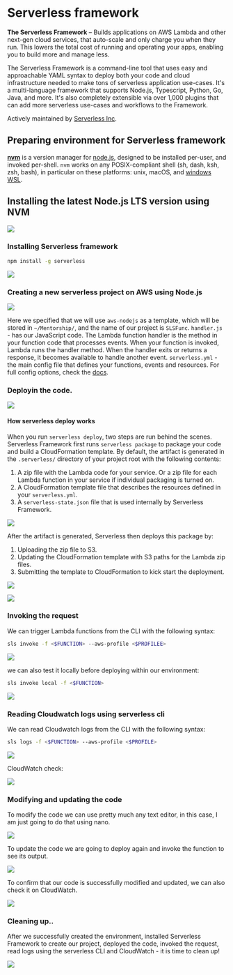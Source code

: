 
# Serverless framework
**The Serverless Framework** – Builds applications on AWS Lambda and other next-gen cloud services, that auto-scale and only charge you when they run. This lowers the total cost of running and operating your apps, enabling you to build more and manage less.

The Serverless Framework is a command-line tool that uses easy and approachable YAML syntax to deploy both your code and cloud infrastructure needed to make tons of serverless application use-cases. It's a multi-language framework that supports Node.js, Typescript, Python, Go, Java, and more. It's also completely extensible via over 1,000 plugins that can add more serverless use-cases and workflows to the Framework.

Actively maintained by [Serverless Inc](https://www.serverless.com/).

## Preparing environment for Serverless framework

**[nvm](https://github.com/nvm-sh/nvm)** is a version manager for [node.js](https://nodejs.org/en/), designed to be installed per-user, and invoked per-shell. `nvm` works on any POSIX-compliant shell (sh, dash, ksh, zsh, bash), in particular on these platforms: unix, macOS, and [windows WSL](https://github.com/nvm-sh/nvm#important-notes).

## Installing the latest Node.js LTS version using NVM
![](https://github.com/x0rCTF/Serverless/blob/main/images/1%20nvm.png)


### Installing Serverless framework 

```bash
npm install -g serverless
```

![](https://github.com/x0rCTF/Serverless/blob/main/images/Pasted%20image%2020220202185259.png)


### Creating a new serverless project on AWS using Node.js

![](https://github.com/x0rCTF/Serverless/blob/main/images/3%20Create%20a%20new%20serverless%20project%20on%20AWS%20using%20Node.png)

Here we specified that we will use `aws-nodejs` as a template, which will be stored in `~/Mentorship/`, and the name of our project is `SLSFunc`. 
`handler.js` - has our JavaScript code. The Lambda function handler is the method in your function code that processes events. When your function is invoked, Lambda runs the handler method. When the handler exits or returns a response, it becomes available to handle another event.
`serverless.yml` - the main config file that defines your functions, events and resources. For full config options, check the [docs](https://www.serverless.com/framework/docs/).

### Deployin the code.

![](https://github.com/x0rCTF/Serverless/blob/main/images/4%20deploy.png)

#### How serverless deploy works
When you run `serverless deploy`, two steps are run behind the scenes. Serverless Framework first runs `serverless package` to package your code and build a CloudFormation template. By default, the artifact is generated in the `.serverless/` directory of your project root with the following contents:

1.  A zip file with the Lambda code for your service. Or a zip file for each Lambda function in your service if individual packaging is turned on.
2.  A CloudFormation template file that describes the resources defined in your `serverless.yml`.
3.  A `serverless-state.json` file that is used internally by Serverless Framework.

![](https://github.com/x0rCTF/Serverless/blob/main/images/Pasted%20image%2020220202194735.png)


After the artifact is generated, Serverless then deploys this package by:

1.  Uploading the zip file to S3.
2.  Updating the CloudFormation template with S3 paths for the Lambda zip files.
3.  Submitting the template to CloudFormation to kick start the deployment.

![](https://github.com/x0rCTF/Serverless/blob/main/images/s3.png)

![](https://github.com/x0rCTF/Serverless/blob/main/images/CloudFormation.png)


### Invoking the request

 We can trigger Lambda functions from the CLI with the following syntax:

```bash
sls invoke -f <$FUNCTION> --aws-profile <$PROFILEE>
```

![](https://github.com/x0rCTF/Serverless/blob/main/images/inv0ke.png)

 we can also test it locally before deploying within our environment:

```bash
sls invoke local -f <$FUNCTION>
```

![](https://github.com/x0rCTF/Serverless/blob/main/images/invokelocal.png)

### Reading Cloudwatch logs using serverless cli

 We can read Cloudwatch logs from the CLI with the following syntax:
 ```bash
 sls logs -f <$FUNCTION> --aws-profile <$PROFILE>
 ```


![](https://github.com/x0rCTF/Serverless/blob/main/images/logcheckCLI.png)

 CloudWatch check:
 
![](https://github.com/x0rCTF/Serverless/blob/main/images/CloudWatch.png)

### Modifying and updating the code

 To modify the code we can use pretty much any text editor, in this case, I am just going to do that using nano.
 
![](https://github.com/x0rCTF/Serverless/blob/main/images/7%20modify%20.png)

 To update the code we are going to deploy again and invoke the function to see its output.
 
![](https://github.com/x0rCTF/Serverless/blob/main/images/8%20update%20%26%20invoke.png)

 To confirm that our code is successfully modified and updated, we can also check it on CloudWatch.
 
![](https://github.com/x0rCTF/Serverless/blob/main/images/ffff.png)

### Cleaning up..

 After we successfully created the environment, 
 installed Serverless Framework to create our project, 
 deployed the code, invoked the request, read logs using the serverless CLI and CloudWatch - it is time to clean up!
 
![](https://github.com/x0rCTF/Serverless/blob/main/images/clean.png)



